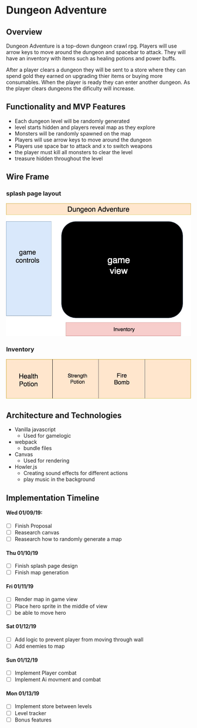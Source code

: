 # Dungeon Adventure

## Overview

Dungeon Adventure is a top-down dungeon crawl rpg. Players will use arrow keys to move around the dungeon and spacebar to attack. They will have an inventory with items such as healing potions and power buffs.

After a player clears a dungeon they will be sent to a store where they can spend gold they earned on upgrading thier items or buying more consumables. When the player is ready they can enter another dungeon. As the player clears dungeons the dificulty will increase.

## Functionality and MVP Features

* Each dungeon level will be randomly generated
* level starts hidden and players reveal map as they explore
* Monsters will be randomly spawned on the map
* Players will use arrow keys to move around the dungeon
* Players use space bar to attack and x to switch weapons
* the player must kill all monsters to clear the level
* treasure hidden throughout the level

## Wire Frame

### splash page layout

![Page Layout](src/images/layout.jpeg)

### Inventory

![Inventory](src/images/inventory.jpeg)
## Architecture and Technologies

* Vanilla javascript
    * Used for gamelogic
* webpack
    * bundle files
* Canvas
    * Used for rendering 
* Howler.js
    * Creating sound effects for different actions
    * play music in the background

## Implementation Timeline

#### Wed 01/09/19:

- [ ] Finish Proposal
- [ ] Reasearch canvas
- [ ] Reasearch how to randomly generate a map

#### Thu 01/10/19

- [ ] Finish splash page design
- [ ] Finish map generation

#### Fri 01/11/19

- [ ] Render map in game view
- [ ] Place hero sprite in the middle of view
- [ ] be able to move hero

#### Sat 01/12/19

- [ ] Add logic to prevent player from moving through wall
- [ ] Add enemies to map

#### Sun 01/12/19

- [ ] Implement Player combat
- [ ] Implement Ai movment and combat

#### Mon 01/13/19

- [ ] Implement store between levels
- [ ] Level tracker
- [ ] Bonus features